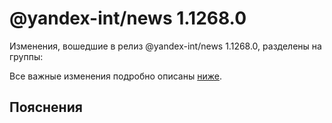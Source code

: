 # @yandex-int/news 1.1268.0

<!-- ЧЕЛОВЕЧЕСКОЕ ВСТУПЛЕНИЕ -->

Изменения, вошедшие в релиз @yandex-int/news 1.1268.0, разделены на группы:

Все важные изменения подробно описаны [ниже](#Пояснения).

## Пояснения

